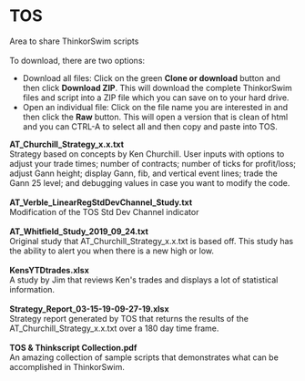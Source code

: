 # TOS
Area to share ThinkorSwim scripts<br><br>
To download, there are two options:<br>
<ul>
  <li>Download all files: Click on the green <b>Clone or download</b> button and then click <b>Download ZIP</b>.  This will download the complete ThinkorSwim files and script into a ZIP file which you can save on to your hard drive.</li>
  <li>Open an individual file: Click on the file name you are interested in and then click the <b>Raw</b> button.  This will open a version that is clean of html and you can CTRL-A to select all and then copy and paste into TOS.</li>
</ul>

<b>AT_Churchill_Strategy_x.x.txt</b><br>
Strategy based on concepts by Ken Churchill.  User inputs with options to adjust your trade times; number of contracts; number of ticks for profit/loss; adjust Gann height; display Gann, fib, and vertical event lines; trade the Gann 25 level; and debugging values in case you want to modify the code.<br><br>
<b>AT_Verble_LinearRegStdDevChannel_Study.txt</b><br>
Modification of the TOS Std Dev Channel indicator<br><br>
<b>AT_Whitfield_Study_2019_09_24.txt</b><br>
Original study that AT_Churchill_Strategy_x.x.txt is based off.  This study has the ability to alert you when there is a new high or low.<br><br>
<b>KensYTDtrades.xlsx</b><br>
A study by Jim that reviews Ken's trades and displays a lot of statistical information.<br><br>
<b>Strategy_Report_03-15-19-09-27-19.xlsx</b><br>
Strategy report generated by TOS that returns the results of the AT_Churchill_Strategy_x.x.txt over a 180 day time frame.<br><br>
<b>TOS & Thinkscript Collection.pdf</b><br>
An amazing collection of sample scripts that demonstrates what can be accomplished in ThinkorSwim.
